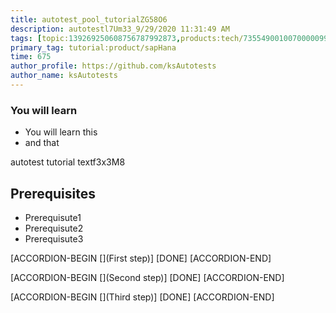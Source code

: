 ```yaml
---
title: autotest_pool_tutorialZG58O6
description: autotestl7Um33_9/29/2020 11:31:49 AM
tags: [topic:139269250608756787992873,products:tech/73554900100700000996,tutorial:experience/advanced]
primary_tag: tutorial:product/sapHana
time: 675
author_profile: https://github.com/ksAutotests
author_name: ksAutotests
---
```

### You will learn
- You will learn this
- and that

autotest tutorial textf3x3M8

## Prerequisites
- Prerequisute1
- Prerequisute2
- Prerequisute3

[ACCORDION-BEGIN [](First step)]
[DONE]
[ACCORDION-END]

[ACCORDION-BEGIN [](Second step)]
[DONE]
[ACCORDION-END]

[ACCORDION-BEGIN [](Third step)]
[DONE]
[ACCORDION-END]

